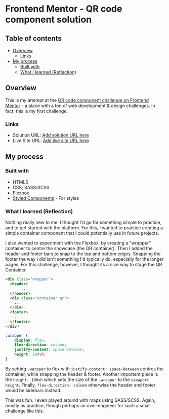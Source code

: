 # Frontend Mentor - QR code component solution
## Table of contents
- [Overview](#overview)
  - [Links](#links)
- [My process](#my-process)
  - [Built with](#built-with)
  - [What I learned (Reflection)](#what-i-learned)

## Overview
This is my attempt at the [QR code component challenge on Frontend Mentor](https://www.frontendmentor.io/challenges/qr-code-component-iux_sIO_H) - a place with a ton of web development & design challenges. In fact, this is my first challenge.

### Links
- Solution URL: [Add solution URL here](https://your-solution-url.com)
- Live Site URL: [Add live site URL here](https://your-live-site-url.com)

## My process
### Built with
- HTML5
- CSS; SASS/SCSS
- Flexbox
- [Styled Components](https://styled-components.com/) - For styles

### What I learned (Reflection)
Nothing really new to me. I thought I'd go for something simple to practice, and to get started with the platform. For this, I wanted to practice creating a simple container component that I could potentially use in future projects.

I also wanted to experiment with the Flexbox, by creating a "wrapper" container to centre the showcase (the QR container). Then I added the header and footer bars to snap to the top and bottom edges. Snapping the footer the way I did isn't something I'd typically do, especially for the longer pages. For this challenge, however, I thought its a nice way to stage the QR Container.

```html
<div class="wrapper">
  <header>
      ...
  </header>
  <div class="container qr">
    ...
  </div>
  <footer>
    ...
  </footer>
</div>
```
```css
.wrapper {
    display: flex;
    flex-direction: column;
    justify-content: space-between;
    height: 100vh;
}
```

By setting `.warpper` to flex with `justify-content: space-between` centres the container, while snapping the header & footer. Another important piece is the `height: 100vh` which sets the size of the `.wrapper` to the `viewport height`. Finally, `flex-direction: column` otherwise the header and footer would be sidebars instead.

This was fun. I even played around with maps using SASS/SCSS. Again, mostly as practice, though perhaps an over-engineer for such a small challenge like this.

